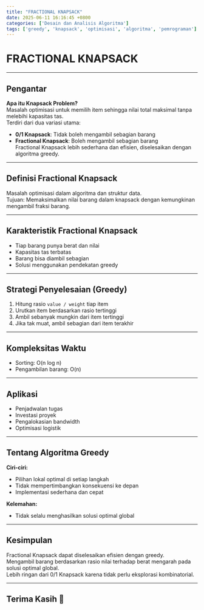 ```yaml
---
title: "FRACTIONAL KNAPSACK"
date: 2025-06-11 16:16:45 +0800
categories: ['Desain dan Analisis Algoritma']
tags: ['greedy', 'knapsack', 'optimisasi', 'algoritma', 'pemrograman']
---
```



# FRACTIONAL KNAPSACK

---

## Pengantar

**Apa itu Knapsack Problem?**  
Masalah optimisasi untuk memilih item sehingga nilai total maksimal tanpa melebihi kapasitas tas.  
Terdiri dari dua variasi utama:  
- **0/1 Knapsack**: Tidak boleh mengambil sebagian barang  
- **Fractional Knapsack**: Boleh mengambil sebagian barang  
Fractional Knapsack lebih sederhana dan efisien, diselesaikan dengan algoritma greedy.

---

## Definisi Fractional Knapsack

Masalah optimisasi dalam algoritma dan struktur data.  
Tujuan: Memaksimalkan nilai barang dalam knapsack dengan kemungkinan mengambil fraksi barang.

---

## Karakteristik Fractional Knapsack

- Tiap barang punya berat dan nilai  
- Kapasitas tas terbatas  
- Barang bisa diambil sebagian  
- Solusi menggunakan pendekatan greedy

---

## Strategi Penyelesaian (Greedy)

1. Hitung rasio `value / weight` tiap item  
2. Urutkan item berdasarkan rasio tertinggi  
3. Ambil sebanyak mungkin dari item tertinggi  
4. Jika tak muat, ambil sebagian dari item terakhir

---

## Kompleksitas Waktu

- Sorting: O(n log n)  
- Pengambilan barang: O(n)  

---

## Aplikasi

- Penjadwalan tugas  
- Investasi proyek  
- Pengalokasian bandwidth  
- Optimisasi logistik  

---

## Tentang Algoritma Greedy

**Ciri-ciri:**
- Pilihan lokal optimal di setiap langkah
- Tidak mempertimbangkan konsekuensi ke depan
- Implementasi sederhana dan cepat

**Kelemahan:**
- Tidak selalu menghasilkan solusi optimal global

---

## Kesimpulan

Fractional Knapsack dapat diselesaikan efisien dengan greedy.  
Mengambil barang berdasarkan rasio nilai terhadap berat mengarah pada solusi optimal global.  
Lebih ringan dari 0/1 Knapsack karena tidak perlu eksplorasi kombinatorial.

---

## Terima Kasih 🙏
